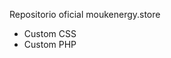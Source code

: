 Repositorio oficial moukenergy.store

- Custom CSS
- Custom PHP

<!---
moukenergy/moukenergy is a ✨ special ✨ repository because its `README.md` (this file) appears on your GitHub profile.
You can click the Preview link to take a look at your changes.
--->
